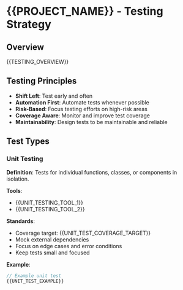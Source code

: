 # {{PROJECT_NAME}} - Testing Strategy

## Overview

{{TESTING_OVERVIEW}}

## Testing Principles

- **Shift Left**: Test early and often
- **Automation First**: Automate tests whenever possible
- **Risk-Based**: Focus testing efforts on high-risk areas
- **Coverage Aware**: Monitor and improve test coverage
- **Maintainability**: Design tests to be maintainable and reliable

## Test Types

### Unit Testing

**Definition**: Tests for individual functions, classes, or components in isolation.

**Tools**:
- {{UNIT_TESTING_TOOL_1}}
- {{UNIT_TESTING_TOOL_2}}

**Standards**:
- Coverage target: {{UNIT_TEST_COVERAGE_TARGET}}
- Mock external dependencies
- Focus on edge cases and error conditions
- Keep tests small and focused

**Example**:
```javascript
// Example unit test
{{UNIT_TEST_EXAMPLE}}
